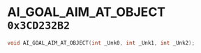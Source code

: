 # AI_GOAL_AIM_AT_OBJECT `0x3CD232B2`

```cpp
void AI_GOAL_AIM_AT_OBJECT(int _Unk0, int _Unk1, int _Unk2);
```